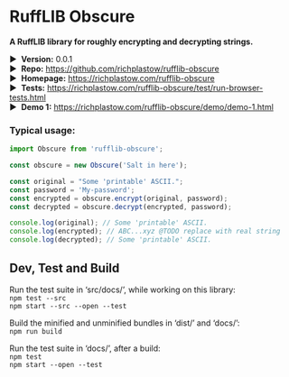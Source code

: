 # RuffLIB Obscure

__A RuffLIB library for roughly encrypting and decrypting strings.__

▶&nbsp; __Version:__ 0.0.1  
▶&nbsp; __Repo:__ <https://github.com/richplastow/rufflib-obscure>  
▶&nbsp; __Homepage:__ <https://richplastow.com/rufflib-obscure>  
▶&nbsp; __Tests:__ <https://richplastow.com/rufflib-obscure/test/run-browser-tests.html>  
▶&nbsp; __Demo 1:__ <https://richplastow.com/rufflib-obscure/demo/demo-1.html>  


### Typical usage:

```js
import Obscure from 'rufflib-obscure';

const obscure = new Obscure('Salt in here');

const original = "Some 'printable' ASCII.";
const password = 'My-password';
const encrypted = obscure.encrypt(original, password);
const decrypted = obscure.decrypt(encrypted, password);

console.log(original); // Some 'printable' ASCII.
console.log(encrypted); // ABC...xyz @TODO replace with real string
console.log(decrypted); // Some 'printable' ASCII.

```


## Dev, Test and Build

Run the test suite in ‘src/docs/’, while working on this library:  
`npm test --src`  
`npm start --src --open --test`  

Build the minified and unminified bundles in ‘dist/’ and ‘docs/’:  
`npm run build`

Run the test suite in ‘docs/’, after a build:  
`npm test`  
`npm start --open --test`  
